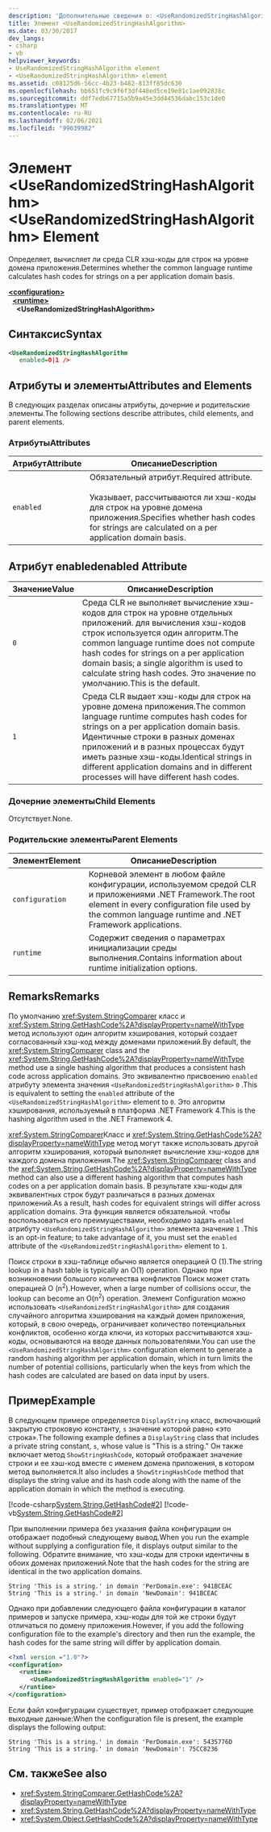 ```yaml
---
description: 'Дополнительные сведения о: <UseRandomizedStringHashAlgorithm> element'
title: Элемент <UseRandomizedStringHashAlgorithm>
ms.date: 03/30/2017
dev_langs:
- csharp
- vb
helpviewer_keywords:
- UseRandomizedStringHashAlgorithm element
- <UseRandomizedStringHashAlgorithm> element
ms.assetid: c08125d6-56cc-4b23-b482-813ff85dc630
ms.openlocfilehash: bb651fc9c9f6f3df448ed5ce19e81c1ae092838c
ms.sourcegitcommit: ddf7edb67715a5b9a45e3dd44536dabc153c1de0
ms.translationtype: MT
ms.contentlocale: ru-RU
ms.lasthandoff: 02/06/2021
ms.locfileid: "99639982"
---
```

# <a name="userandomizedstringhashalgorithm-element"></a><span data-ttu-id="2b047-103">Элемент \<UseRandomizedStringHashAlgorithm></span><span class="sxs-lookup"><span data-stu-id="2b047-103">\<UseRandomizedStringHashAlgorithm> Element</span></span>

<span data-ttu-id="2b047-104">Определяет, вычисляет ли среда CLR хэш-коды для строк на уровне домена приложения.</span><span class="sxs-lookup"><span data-stu-id="2b047-104">Determines whether the common language runtime calculates hash codes for strings on a per application domain basis.</span></span>  
  
[**\<configuration>**](../configuration-element.md)\
&nbsp;&nbsp;[**\<runtime>**](runtime-element.md)\
&nbsp;&nbsp;&nbsp;&nbsp;**\<UseRandomizedStringHashAlgorithm>**  
  
## <a name="syntax"></a><span data-ttu-id="2b047-105">Синтаксис</span><span class="sxs-lookup"><span data-stu-id="2b047-105">Syntax</span></span>  
  
```xml  
<UseRandomizedStringHashAlgorithm
   enabled=0|1 />  
```  
  
## <a name="attributes-and-elements"></a><span data-ttu-id="2b047-106">Атрибуты и элементы</span><span class="sxs-lookup"><span data-stu-id="2b047-106">Attributes and Elements</span></span>  

 <span data-ttu-id="2b047-107">В следующих разделах описаны атрибуты, дочерние и родительские элементы.</span><span class="sxs-lookup"><span data-stu-id="2b047-107">The following sections describe attributes, child elements, and parent elements.</span></span>  
  
### <a name="attributes"></a><span data-ttu-id="2b047-108">Атрибуты</span><span class="sxs-lookup"><span data-stu-id="2b047-108">Attributes</span></span>  
  
|<span data-ttu-id="2b047-109">Атрибут</span><span class="sxs-lookup"><span data-stu-id="2b047-109">Attribute</span></span>|<span data-ttu-id="2b047-110">Описание</span><span class="sxs-lookup"><span data-stu-id="2b047-110">Description</span></span>|  
|---------------|-----------------|  
|`enabled`|<span data-ttu-id="2b047-111">Обязательный атрибут.</span><span class="sxs-lookup"><span data-stu-id="2b047-111">Required attribute.</span></span><br /><br /> <span data-ttu-id="2b047-112">Указывает, рассчитываются ли хэш-коды для строк на уровне домена приложения.</span><span class="sxs-lookup"><span data-stu-id="2b047-112">Specifies whether hash codes for strings are calculated on a per application domain basis.</span></span>|  
  
## <a name="enabled-attribute"></a><span data-ttu-id="2b047-113">Атрибут enabled</span><span class="sxs-lookup"><span data-stu-id="2b047-113">enabled Attribute</span></span>  
  
|<span data-ttu-id="2b047-114">Значение</span><span class="sxs-lookup"><span data-stu-id="2b047-114">Value</span></span>|<span data-ttu-id="2b047-115">Описание</span><span class="sxs-lookup"><span data-stu-id="2b047-115">Description</span></span>|  
|-----------|-----------------|  
|`0`|<span data-ttu-id="2b047-116">Среда CLR не выполняет вычисление хэш-кодов для строк на уровне отдельных приложений. для вычисления хэш-кодов строк используется один алгоритм.</span><span class="sxs-lookup"><span data-stu-id="2b047-116">The common language runtime does not compute hash codes for strings on a per application domain basis; a single algorithm is used to calculate string hash codes.</span></span> <span data-ttu-id="2b047-117">Это значение по умолчанию.</span><span class="sxs-lookup"><span data-stu-id="2b047-117">This is the default.</span></span>|  
|`1`|<span data-ttu-id="2b047-118">Среда CLR выдает хэш-коды для строк на уровне домена приложения.</span><span class="sxs-lookup"><span data-stu-id="2b047-118">The common language runtime computes hash codes for strings on a per application domain basis.</span></span> <span data-ttu-id="2b047-119">Идентичные строки в разных доменах приложений и в разных процессах будут иметь разные хэш-коды.</span><span class="sxs-lookup"><span data-stu-id="2b047-119">Identical strings in different application domains and in different processes will have different hash codes.</span></span>|  
  
### <a name="child-elements"></a><span data-ttu-id="2b047-120">Дочерние элементы</span><span class="sxs-lookup"><span data-stu-id="2b047-120">Child Elements</span></span>  

 <span data-ttu-id="2b047-121">Отсутствует.</span><span class="sxs-lookup"><span data-stu-id="2b047-121">None.</span></span>  
  
### <a name="parent-elements"></a><span data-ttu-id="2b047-122">Родительские элементы</span><span class="sxs-lookup"><span data-stu-id="2b047-122">Parent Elements</span></span>  
  
|<span data-ttu-id="2b047-123">Элемент</span><span class="sxs-lookup"><span data-stu-id="2b047-123">Element</span></span>|<span data-ttu-id="2b047-124">Описание</span><span class="sxs-lookup"><span data-stu-id="2b047-124">Description</span></span>|  
|-------------|-----------------|  
|`configuration`|<span data-ttu-id="2b047-125">Корневой элемент в любом файле конфигурации, используемом средой CLR и приложениями .NET Framework.</span><span class="sxs-lookup"><span data-stu-id="2b047-125">The root element in every configuration file used by the common language runtime and .NET Framework applications.</span></span>|  
|`runtime`|<span data-ttu-id="2b047-126">Содержит сведения о параметрах инициализации среды выполнения.</span><span class="sxs-lookup"><span data-stu-id="2b047-126">Contains information about runtime initialization options.</span></span>|  
  
## <a name="remarks"></a><span data-ttu-id="2b047-127">Remarks</span><span class="sxs-lookup"><span data-stu-id="2b047-127">Remarks</span></span>  

 <span data-ttu-id="2b047-128">По умолчанию <xref:System.StringComparer> класс и <xref:System.String.GetHashCode%2A?displayProperty=nameWithType> метод используют один алгоритм хэширования, который создает согласованный хэш-код между доменами приложений.</span><span class="sxs-lookup"><span data-stu-id="2b047-128">By default, the <xref:System.StringComparer> class and the <xref:System.String.GetHashCode%2A?displayProperty=nameWithType> method use a single hashing algorithm that produces a consistent hash code across application domains.</span></span> <span data-ttu-id="2b047-129">Это эквивалентно присвоению `enabled` атрибуту элемента значения `<UseRandomizedStringHashAlgorithm>` `0` .</span><span class="sxs-lookup"><span data-stu-id="2b047-129">This is equivalent to setting the `enabled` attribute of the `<UseRandomizedStringHashAlgorithm>` element to `0`.</span></span> <span data-ttu-id="2b047-130">Это алгоритм хэширования, используемый в платформа .NET Framework 4.</span><span class="sxs-lookup"><span data-stu-id="2b047-130">This is the hashing algorithm used in the .NET Framework 4.</span></span>  
  
 <span data-ttu-id="2b047-131"><xref:System.StringComparer>Класс и <xref:System.String.GetHashCode%2A?displayProperty=nameWithType> метод могут также использовать другой алгоритм хэширования, который выполняет вычисление хэш-кодов для каждого домена приложения.</span><span class="sxs-lookup"><span data-stu-id="2b047-131">The <xref:System.StringComparer> class and the <xref:System.String.GetHashCode%2A?displayProperty=nameWithType> method can also use a different hashing algorithm that computes hash codes on a per application domain basis.</span></span> <span data-ttu-id="2b047-132">В результате хэш-коды для эквивалентных строк будут различаться в разных доменах приложений.</span><span class="sxs-lookup"><span data-stu-id="2b047-132">As a result, hash codes for equivalent strings will differ across application domains.</span></span> <span data-ttu-id="2b047-133">Эта функция является обязательной. чтобы воспользоваться его преимуществами, необходимо задать `enabled` атрибуту `<UseRandomizedStringHashAlgorithm>` элемента значение `1` .</span><span class="sxs-lookup"><span data-stu-id="2b047-133">This is an opt-in feature; to take advantage of it, you must set the `enabled` attribute of the `<UseRandomizedStringHashAlgorithm>` element to `1`.</span></span>  
  
 <span data-ttu-id="2b047-134">Поиск строки в хэш-таблице обычно является операцией O (1).</span><span class="sxs-lookup"><span data-stu-id="2b047-134">The string lookup in a hash table is typically an O(1) operation.</span></span> <span data-ttu-id="2b047-135">Однако при возникновении большого количества конфликтов Поиск может стать операцией O (n<sup>2</sup>).</span><span class="sxs-lookup"><span data-stu-id="2b047-135">However, when a large number of collisions occur, the lookup can become an O(n<sup>2</sup>) operation.</span></span> <span data-ttu-id="2b047-136">Элемент Configuration можно использовать `<UseRandomizedStringHashAlgorithm>` для создания случайного алгоритма хэширования на каждый домен приложения, который, в свою очередь, ограничивает количество потенциальных конфликтов, особенно когда ключи, из которых рассчитываются хэш-коды, основываются на вводе данных пользователями.</span><span class="sxs-lookup"><span data-stu-id="2b047-136">You can use the `<UseRandomizedStringHashAlgorithm>` configuration element to generate a random hashing algorithm per application domain, which in turn limits the number of potential collisions, particularly when the keys from which the hash codes are calculated are based on data input by users.</span></span>  
  
## <a name="example"></a><span data-ttu-id="2b047-137">Пример</span><span class="sxs-lookup"><span data-stu-id="2b047-137">Example</span></span>  

 <span data-ttu-id="2b047-138">В следующем примере определяется `DisplayString` класс, включающий закрытую строковую константу, `s` значение которой равно «это строка».</span><span class="sxs-lookup"><span data-stu-id="2b047-138">The following example defines a `DisplayString` class that includes a private string constant, `s`, whose value is "This is a string."</span></span> <span data-ttu-id="2b047-139">Он также включает метод `ShowStringHashCode`, который отображает значение строки и ее хэш-код вместе с именем домена приложения, в котором метод выполняется.</span><span class="sxs-lookup"><span data-stu-id="2b047-139">It also includes a `ShowStringHashCode` method that displays the string value and its hash code along with the name of the application domain in which the method is executing.</span></span>  
  
 [!code-csharp[System.String.GetHashCode#2](../../../../../samples/snippets/csharp/VS_Snippets_CLR_System/system.String.GetHashCode/CS/perdomain.cs#2)]
 [!code-vb[System.String.GetHashCode#2](../../../../../samples/snippets/visualbasic/VS_Snippets_CLR_System/system.String.GetHashCode/VB/perdomain.vb#2)]  
  
 <span data-ttu-id="2b047-140">При выполнении примера без указания файла конфигурации он отображает подобный следующему вывод.</span><span class="sxs-lookup"><span data-stu-id="2b047-140">When you run the example without supplying a configuration file, it displays output similar to the following.</span></span> <span data-ttu-id="2b047-141">Обратите внимание, что хэш-коды для строки идентичны в обоих доменах приложений.</span><span class="sxs-lookup"><span data-stu-id="2b047-141">Note that the hash codes for the string are identical in the two application domains.</span></span>  
  
```console
String 'This is a string.' in domain 'PerDomain.exe': 941BCEAC  
String 'This is a string.' in domain 'NewDomain': 941BCEAC  
```  
  
 <span data-ttu-id="2b047-142">Однако при добавлении следующего файла конфигурации в каталог примеров и запуске примера, хэш-коды для той же строки будут отличаться по домену приложения.</span><span class="sxs-lookup"><span data-stu-id="2b047-142">However, if you add the following configuration file to the example's directory and then run the example, the hash codes for the same string will differ by application domain.</span></span>  
  
```xml  
<?xml version ="1.0"?>  
<configuration>  
   <runtime>  
      <UseRandomizedStringHashAlgorithm enabled="1" />  
   </runtime>  
</configuration>  
```  
  
 <span data-ttu-id="2b047-143">Если файл конфигурации существует, пример отображает следующие выходные данные:</span><span class="sxs-lookup"><span data-stu-id="2b047-143">When the configuration file is present, the example displays the following output:</span></span>  
  
```console
String 'This is a string.' in domain 'PerDomain.exe': 5435776D  
String 'This is a string.' in domain 'NewDomain': 75CC8236  
```  
  
## <a name="see-also"></a><span data-ttu-id="2b047-144">См. также</span><span class="sxs-lookup"><span data-stu-id="2b047-144">See also</span></span>

- <xref:System.StringComparer.GetHashCode%2A?displayProperty=nameWithType>
- <xref:System.String.GetHashCode%2A?displayProperty=nameWithType>
- <xref:System.Object.GetHashCode%2A?displayProperty=nameWithType>
